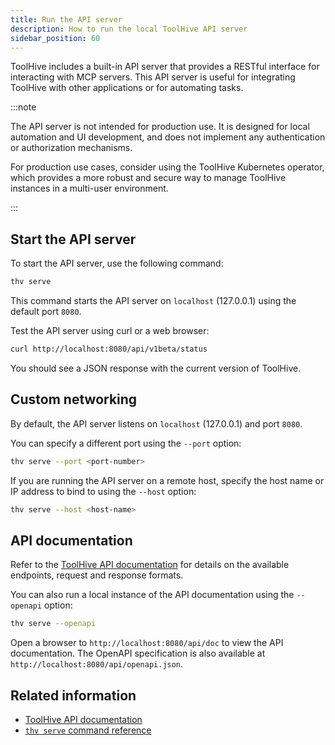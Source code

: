```yaml
---
title: Run the API server
description: How to run the local ToolHive API server
sidebar_position: 60
---
```


ToolHive includes a built-in API server that provides a RESTful interface for
interacting with MCP servers. This API server is useful for integrating ToolHive
with other applications or for automating tasks.

:::note

The API server is not intended for production use. It is designed for local
automation and UI development, and does not implement any authentication or
authorization mechanisms.

For production use cases, consider using the ToolHive Kubernetes operator, which
provides a more robust and secure way to manage ToolHive instances in a
multi-user environment.

:::

## Start the API server

To start the API server, use the following command:

```bash
thv serve
```

This command starts the API server on `localhost` (127.0.0.1) using the default
port `8080`.

Test the API server using curl or a web browser:

```bash
curl http://localhost:8080/api/v1beta/status
```

You should see a JSON response with the current version of ToolHive.

## Custom networking

By default, the API server listens on `localhost` (127.0.0.1) and port `8080`.

You can specify a different port using the `--port` option:

```bash
thv serve --port <port-number>
```

If you are running the API server on a remote host, specify the host name or IP
address to bind to using the `--host` option:

```bash
thv serve --host <host-name>
```

## API documentation

Refer to the [ToolHive API documentation](../reference/api.mdx) for details on
the available endpoints, request and response formats.

You can also run a local instance of the API documentation using the `--openapi`
option:

```bash
thv serve --openapi
```

Open a browser to `http://localhost:8080/api/doc` to view the API documentation.
The OpenAPI specification is also available at
`http://localhost:8080/api/openapi.json`.

## Related information

- [ToolHive API documentation](../reference/api.mdx)
- [`thv serve` command reference](../reference/cli/thv_serve.md)
